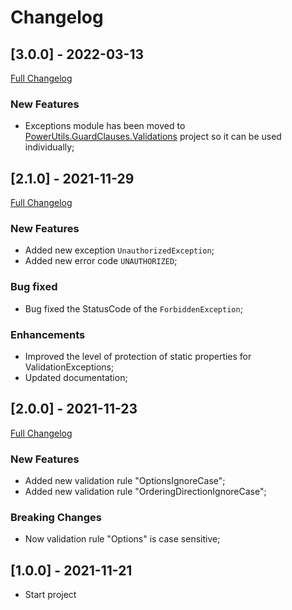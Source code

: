 # Changelog




## [3.0.0] - 2022-03-13
[Full Changelog](https://github.com/TechNobre/PowerUtils.Validations/compare/v2.1.0...v3.0.0)


### New Features
- Exceptions module has been moved to [PowerUtils.GuardClauses.Validations](https://github.com/TechNobre/PowerUtils.GuardClauses.Validations) project so it can be used individually;




## [2.1.0] - 2021-11-29
[Full Changelog](https://github.com/TechNobre/PowerUtils.Validations/compare/v2.0.0...v2.1.0)


### New Features
- Added new exception `UnauthorizedException`;
- Added new error code `UNAUTHORIZED`;


### Bug fixed
- Bug fixed the StatusCode of the `ForbiddenException`;


### Enhancements
- Improved the level of protection of static properties for ValidationExceptions;
- Updated documentation;




## [2.0.0] - 2021-11-23
[Full Changelog](https://github.com/TechNobre/PowerUtils.Validations/compare/v1.0.0...v2.0.0)


### New Features
- Added new validation rule "OptionsIgnoreCase";
- Added new validation rule "OrderingDirectionIgnoreCase";


### Breaking Changes
- Now validation rule "Options" is case sensitive;




## [1.0.0] - 2021-11-21

- Start project